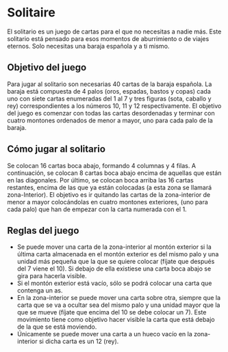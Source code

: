 # Solitaire
El solitario es un juego de cartas para el que no necesitas a nadie más. Este solitario está pensado para esos momentos
de aburrimiento o de viajes eternos. Solo necesitas una baraja española y a ti mismo.

## Objetivo del juego
Para jugar al solitario son necesarias 40 cartas de la baraja española. La baraja está compuesta de 4 palos (oros,
espadas, bastos y copas) cada uno con siete cartas enumeradas del 1 al 7 y tres figuras (sota, caballo y rey)
correspondientes a los números 10, 11 y 12 respectivamente.
El objetivo del juego es comenzar con todas las cartas desordenadas y terminar con cuatro montones ordenados de
menor a mayor, uno para cada palo de la baraja.

## Cómo jugar al solitario
Se colocan 16 cartas boca abajo, formando 4 columnas y 4 filas. A continuación, se colocan 8 cartas boca abajo encima
de aquellas que están en las diagonales. Por último, se colocan boca arriba las 16 cartas restantes, encima de las que
ya están colocadas (a esta zona se llamará zona-Interior).
El objetivo es ir quitando las cartas de la zona-interior de menor a mayor colocándolas en cuatro montones exteriores,
(uno para cada palo) que han de empezar con la carta numerada con el 1.

## Reglas del juego
- Se puede mover una carta de la zona-interior al montón exterior si la última carta almacenada en el montón
exterior es del mismo palo y una unidad más pequeña que la que se quiere colocar (fíjate que después del 7
viene el 10). Si debajo de ella existiese una carta boca abajo se gira para hacerla visible.
- Si el montón exterior está vacío, sólo se podrá colocar una carta que contenga un as.
- En la zona-interior se puede mover una carta sobre otra, siempre que la carta que se va a ocultar sea del
mismo palo y una unidad mayor que la que se mueve (fíjate que encima del 10 se debe colocar un 7). Este
movimiento tiene como objetivo hacer visible la carta que está debajo de la que se está moviendo.
- Únicamente se puede mover una carta a un hueco vacío en la zona-interior si dicha carta es un 12 (rey).
